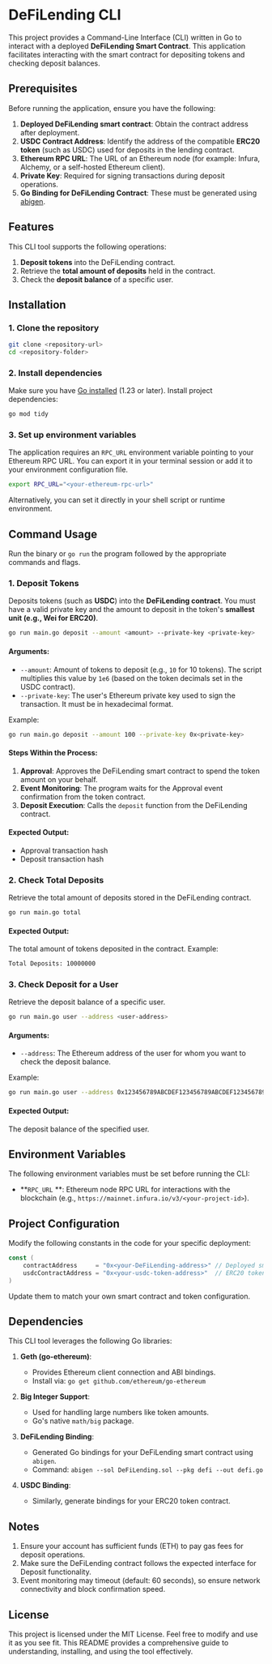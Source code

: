 # DeFiLending CLI
This project provides a Command-Line Interface (CLI) written in Go to interact with a deployed **DeFiLending Smart Contract**. This application facilitates interacting with the smart contract for depositing tokens and checking deposit balances.
## Prerequisites
Before running the application, ensure you have the following:
1. **Deployed DeFiLending smart contract**: Obtain the contract address after deployment.
2. **USDC Contract Address**: Identify the address of the compatible **ERC20 token** (such as USDC) used for deposits in the lending contract.
3. **Ethereum RPC URL**: The URL of an Ethereum node (for example: Infura, Alchemy, or a self-hosted Ethereum client).
4. **Private Key**: Required for signing transactions during deposit operations.
5. **Go Binding for DeFiLending Contract**: These must be generated using [abigen]().

## Features
This CLI tool supports the following operations:
1. **Deposit tokens** into the DeFiLending contract.
2. Retrieve the **total amount of deposits** held in the contract.
3. Check the **deposit balance** of a specific user.

## Installation
### 1. Clone the repository
``` bash
git clone <repository-url>
cd <repository-folder>
```
### 2. Install dependencies
Make sure you have [Go installed]() (1.23 or later). Install project dependencies:
``` bash
go mod tidy
```
### 3. Set up environment variables
The application requires an `RPC_URL` environment variable pointing to your Ethereum RPC URL. You can export it in your terminal session or add it to your environment configuration file.
``` bash
export RPC_URL="<your-ethereum-rpc-url>"
```
Alternatively, you can set it directly in your shell script or runtime environment.
## Command Usage
Run the binary or `go run` the program followed by the appropriate commands and flags.
### 1. **Deposit Tokens**
Deposits tokens (such as **USDC**) into the **DeFiLending contract**. You must have a valid private key and the amount to deposit in the token's **smallest unit (e.g., Wei for ERC20)**.
``` bash
go run main.go deposit --amount <amount> --private-key <private-key>
```
#### Arguments:
- `--amount`: Amount of tokens to deposit (e.g., `10` for 10 tokens). The script multiplies this value by `1e6` (based on the token decimals set in the USDC contract).
- `--private-key`: The user's Ethereum private key used to sign the transaction. It must be in hexadecimal format.

Example:
``` bash
go run main.go deposit --amount 100 --private-key 0x<private-key>
```
#### Steps Within the Process:
1. **Approval**: Approves the DeFiLending smart contract to spend the token amount on your behalf.
2. **Event Monitoring**: The program waits for the Approval event confirmation from the token contract.
3. **Deposit Execution**: Calls the `deposit` function from the DeFiLending contract.

#### Expected Output:
- Approval transaction hash
- Deposit transaction hash

### 2. **Check Total Deposits**
Retrieve the total amount of deposits stored in the DeFiLending contract.
``` bash
go run main.go total
```
#### Expected Output:
The total amount of tokens deposited in the contract.
Example:
``` bash
Total Deposits: 10000000
```
### 3. **Check Deposit for a User**
Retrieve the deposit balance of a specific user.
``` bash
go run main.go user --address <user-address>
```
#### Arguments:
- `--address`: The Ethereum address of the user for whom you want to check the deposit balance.

Example:
``` bash
go run main.go user --address 0x123456789ABCDEF123456789ABCDEF123456789A
```
#### Expected Output:
The deposit balance of the specified user.
## Environment Variables
The following environment variables must be set before running the CLI:
- **`RPC_URL` **: Ethereum node RPC URL for interactions with the blockchain (e.g., `https://mainnet.infura.io/v3/<your-project-id>`).

## Project Configuration
Modify the following constants in the code for your specific deployment:
``` go
const (
	contractAddress     = "0x<your-DeFiLending-address>" // Deployed smart contract address
	usdcContractAddress = "0x<your-usdc-token-address>"  // ERC20 token (e.g., USDC) contract address
)
```
Update them to match your own smart contract and token configuration.
## Dependencies
This CLI tool leverages the following Go libraries:
1. **Geth (go-ethereum)**:
    - Provides Ethereum client connection and ABI bindings.
    - Install via: `go get github.com/ethereum/go-ethereum`

2. **Big Integer Support**:
    - Used for handling large numbers like token amounts.
    - Go's native `math/big` package.

3. **DeFiLending Binding**:
    - Generated Go bindings for your DeFiLending smart contract using `abigen`.
    - Command: `abigen --sol DeFiLending.sol --pkg defi --out defi.go`

4. **USDC Binding**:
    - Similarly, generate bindings for your ERC20 token contract.

## Notes
1. Ensure your account has sufficient funds (ETH) to pay gas fees for deposit operations.
2. Make sure the DeFiLending contract follows the expected interface for Deposit functionality.
3. Event monitoring may timeout (default: 60 seconds), so ensure network connectivity and block confirmation speed.

## License
This project is licensed under the MIT License. Feel free to modify and use it as you see fit.
This README provides a comprehensive guide to understanding, installing, and using the tool effectively.

